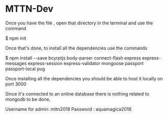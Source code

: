 # MTTN-Dev

Once you have the file , open that directory in the terminal and use the command 

$ npm init

Once that's done, to install all the dependencies use the commands

$ npm install --save bcyrptjs body-parser connect-flash express express-messages express-session express-validator mongoose passport passport-local pug


Once installing all the dependencies you should be able to host it locally on port 3000

Since it's connected to an online database there is nothing related to mongodb to be done, 


Username for admin: mttn2018
Password : aquamagica2018


